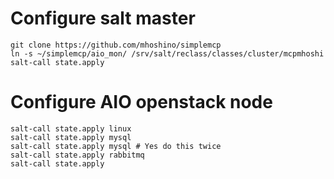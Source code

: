# Configure salt master
```
git clone https://github.com/mhoshino/simplemcp
ln -s ~/simplemcp/aio_mon/ /srv/salt/reclass/classes/cluster/mcpmhoshi
salt-call state.apply
```
# Configure AIO openstack node
```
salt-call state.apply linux
salt-call state.apply mysql
salt-call state.apply mysql # Yes do this twice
salt-call state.apply rabbitmq
salt-call state.apply
```
